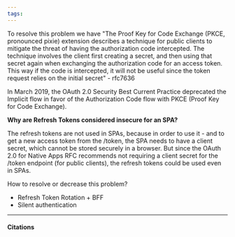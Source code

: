```yaml
---
tags: 
---
```

To resolve this problem we have "The Proof Key for Code Exchange (PKCE, pronounced pixie) extension describes a technique for public clients to mitigate the threat of having the authorization code intercepted. The technique involves the client first creating a secret, and then using that secret again when exchanging the authorization code for an access token. This way if the code is intercepted, it will not be useful since the token request relies on the initial secret" - rfc7636

In March 2019, the OAuth 2.0 Security Best Current Practice deprecated the Implicit flow in favor of the Authorization Code flow with PKCE (Proof Key for Code Exchange).

**Why are Refresh Tokens considered insecure for an SPA?**

The refresh tokens are not used in SPAs, because in order to use it - and to get a new access token from the /token, the SPA needs to have a client secret, which cannot be stored securely in a browser. But since the OAuth 2.0 for Native Apps RFC recommends not requiring a client secret for the /token endpoint (for public clients), the refresh tokens could be used even in SPAs.

How to resolve or decrease this problem?
- Refresh Token Rotation + BFF
- Silent authentication

---

#### Citations